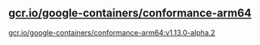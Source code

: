 
[gcr.io/google-containers/conformance-arm64](https://hub.docker.com/r/anjia0532/google-containers.conformance-arm64/tags/)
-----


[gcr.io/google-containers/conformance-arm64:v1.13.0-alpha.2](https://hub.docker.com/r/anjia0532/google-containers.conformance-arm64/tags/)


